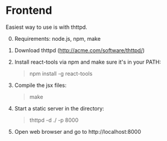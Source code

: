 # Frontend

Easiest way to use is with thttpd.

0) Requirements: node.js, npm, make
1) Download thttpd (http://acme.com/software/thttpd/)
2) Install react-tools via npm and make sure it's in your PATH:
   > npm install -g react-tools
3) Compile the jsx files:
   > make
4) Start a static server in the directory:
   > thttpd -d ./ -p 8000

5) Open web browser and go to http://localhost:8000